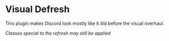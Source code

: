 # Visual Defresh

This plugin makes Discord look mostly like it did before the visual overhaul.

*Classes special to the refresh may still be applied*
